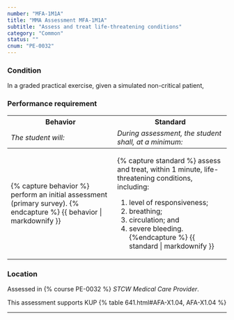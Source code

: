 ```yaml
---
number: "MFA-1M1A"
title: "MMA Assessment MFA-1M1A"
subtitle: "Assess and treat life-threatening conditions"
category: "Common"
status: ""
cnum: "PE-0032"
---
```

### Condition

In a graded practical exercise, given a simulated non-critical patient,

### Performance requirement 

<table width='100%' class='Guidelines'>
 <thead>
 <tr>
     <th class='thirty'>Behavior</th>
     <th class='seventy'>Standard</th>
 </tr>
 <tr>
     <td><em>The student will:</em></td>
     <td><em>During assessment, the student shall, at a minimum:</em></td>
 </tr>
 </thead>
 <tbody>
 

<tr><td>

{% capture behavior %}
 perform an initial assessment (primary survey).
{% endcapture %}
{{ behavior | markdownify }}

</td><td>

{% capture standard %}
assess and treat, within 1 minute, life-threatening conditions, including:  
  
1.  level of responsiveness;    
2.  breathing;    
3.  circulation; and    
4.  severe bleeding.
{%endcapture %}
{{ standard | markdownify }}

</td></tr>



 </tbody>
 </table>

### Location

Assessed in  {% course  PE-0032 %}  *STCW Medical Care Provider*.

This assessment supports KUP {% table 641.html#AFA-X1.04, AFA-X1.04 %}

***

